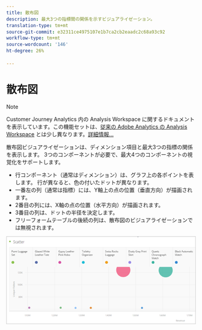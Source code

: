 ```yaml
---
title: 散布図
description: 最大3つの指標間の関係を示すビジュアライゼーション。
translation-type: tm+mt
source-git-commit: e32311ce4975107e1b7ca2cb2eaadc2c68a93c92
workflow-type: tm+mt
source-wordcount: '146'
ht-degree: 26%

---
```



# 散布図

>[!NOTE]
>
>Customer Journey Analytics 内の Analysis Workspace に関するドキュメントを表示しています。この機能セットは、[従来の Adobe Analytics の Analysis Workspace](https://docs.adobe.com/content/help/ja-JP/analytics/analyze/analysis-workspace/home.html) とは少し異なります。[詳細情報...](/help/getting-started/cja-aa.md)

散布図ビジュアライゼーションは、ディメンション項目と最大3つの指標の関係を表示します。 3つのコンポーネントが必要で、最大4つのコンポーネントの視覚化をサポートします。

* 行コンポーネント（通常はディメンション）は、グラフ上の各ポイントを表します。 行が異なると、色の付いたドットが異なります。
* 一番左の列（通常は指標）には、Y軸上の点の位置（垂直方向）が描画されます。
* 2番目の列には、X軸の点の位置（水平方向）が描画されます。
* 3番目の列は、ドットの半径を決定します。
* フリーフォームテーブルの後続の列は、散布図のビジュアライゼーションでは無視されます。

![散布図](assets/scatter.png)
